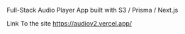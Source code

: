 Full-Stack Audio Player App built with S3 / Prisma / Next.js


Link To the site https://audiov2.vercel.app/
